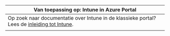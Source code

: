 |                                                           Van toepassing op: Intune in Azure Portal                                                            |
|-------------------------------------------------------------------------------------------------------------------------------------------------------------|
| Op zoek naar documentatie over Intune in de klassieke portal? Lees de [inleiding tot Intune](/intune/introduction-intune?toc=/intune-classic/toc.json). |
|                                                                                                                                                             |


